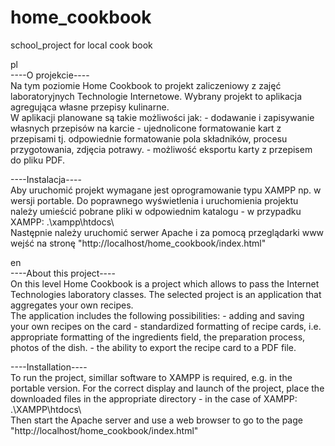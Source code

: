 # home_cookbook
school_project for local cook book

<p>pl
</br>----O projekcie----
</br>Na tym poziomie Home Cookbook to projekt zaliczeniowy z zajęć laboratoryjnych Technologie Internetowe. Wybrany projekt to aplikacja agregująca własne przepisy kulinarne.
</br>W aplikacji planowane są takie możliwości jak:
- dodawanie i zapisywanie własnych przepisów na karcie
- ujednolicone formatowanie kart z przepisami tj. odpowiednie formatowanie pola składników, procesu przygotowania, zdjęcia potrawy. 
- możliwość eksportu karty z przepisem do pliku PDF.</p>

<p>----Instalacja----
</br>Aby uruchomić projekt wymagane jest oprogramowanie typu XAMPP np. w wersji portable. Do poprawnego wyświetlenia i uruchomienia projektu należy umieścić pobrane pliki w odpowiednim katalogu - w przypadku XAMPP: .\xampp\htdocs\
</br>Następnie należy uruchomić serwer Apache i za pomocą przeglądarki www wejść na stronę "http://localhost/home_cookbook/index.html"</p>

<p>en
</br>----About this project----
</br>On this level Home Cookbook is a project which allows to pass the Internet Technologies laboratory classes. The selected project is an application that aggregates your own recipes.
</br>The application includes the following possibilities:
- adding and saving your own recipes on the card
- standardized formatting of recipe cards, i.e. appropriate formatting of the ingredients field, the preparation process, photos of the dish.
- the ability to export the recipe card to a PDF file.</p>


<p>----Installation----
</br>To run the project, simillar software to XAMPP is required, e.g. in the portable version. For the correct display and launch of the project, place the downloaded files in the appropriate directory - in the case of XAMPP: .\XAMPP\htdocs\
</br>Then start the Apache server and use a web browser to go to the page "http://localhost/home_cookbook/index.html"</p>
